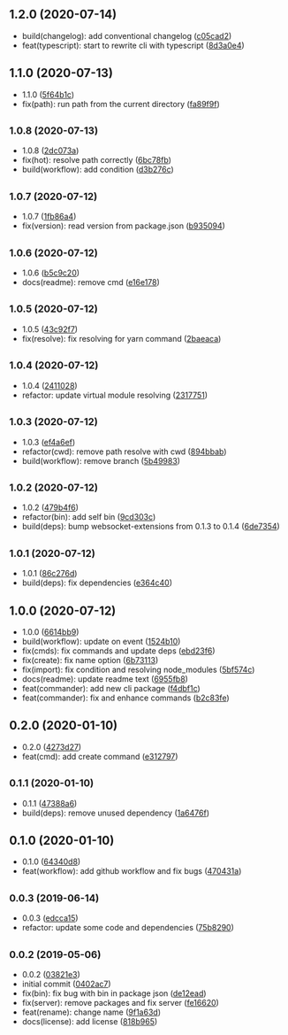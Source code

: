 ## 1.2.0 (2020-07-14)

* build(changelog): add conventional changelog ([c05cad2](https://github.com/ph1p/create-svelte-app/commit/c05cad2))
* feat(typescript): start to rewrite cli with typescript ([8d3a0e4](https://github.com/ph1p/create-svelte-app/commit/8d3a0e4))



## 1.1.0 (2020-07-13)

* 1.1.0 ([5f64b1c](https://github.com/ph1p/create-svelte-app/commit/5f64b1c))
* fix(path): run path from the current directory ([fa89f9f](https://github.com/ph1p/create-svelte-app/commit/fa89f9f))



## <small>1.0.8 (2020-07-13)</small>

* 1.0.8 ([2dc073a](https://github.com/ph1p/create-svelte-app/commit/2dc073a))
* fix(hot): resolve path correctly ([6bc78fb](https://github.com/ph1p/create-svelte-app/commit/6bc78fb))
* build(workflow): add condition ([d3b276c](https://github.com/ph1p/create-svelte-app/commit/d3b276c))



## <small>1.0.7 (2020-07-12)</small>

* 1.0.7 ([1fb86a4](https://github.com/ph1p/create-svelte-app/commit/1fb86a4))
* fix(version): read version from package.json ([b935094](https://github.com/ph1p/create-svelte-app/commit/b935094))



## <small>1.0.6 (2020-07-12)</small>

* 1.0.6 ([b5c9c20](https://github.com/ph1p/create-svelte-app/commit/b5c9c20))
* docs(readme): remove cmd ([e16e178](https://github.com/ph1p/create-svelte-app/commit/e16e178))



## <small>1.0.5 (2020-07-12)</small>

* 1.0.5 ([43c92f7](https://github.com/ph1p/create-svelte-app/commit/43c92f7))
* fix(resolve): fix resolving for yarn command ([2baeaca](https://github.com/ph1p/create-svelte-app/commit/2baeaca))



## <small>1.0.4 (2020-07-12)</small>

* 1.0.4 ([2411028](https://github.com/ph1p/create-svelte-app/commit/2411028))
* refactor: update virtual module resolving ([2317751](https://github.com/ph1p/create-svelte-app/commit/2317751))



## <small>1.0.3 (2020-07-12)</small>

* 1.0.3 ([ef4a6ef](https://github.com/ph1p/create-svelte-app/commit/ef4a6ef))
* refactor(cwd): remove path resolve with cwd ([894bbab](https://github.com/ph1p/create-svelte-app/commit/894bbab))
* build(workflow): remove branch ([5b49983](https://github.com/ph1p/create-svelte-app/commit/5b49983))



## <small>1.0.2 (2020-07-12)</small>

* 1.0.2 ([479b4f6](https://github.com/ph1p/create-svelte-app/commit/479b4f6))
* refactor(bin): add self bin ([9cd303c](https://github.com/ph1p/create-svelte-app/commit/9cd303c))
* build(deps): bump websocket-extensions from 0.1.3 to 0.1.4 ([6de7354](https://github.com/ph1p/create-svelte-app/commit/6de7354))



## <small>1.0.1 (2020-07-12)</small>

* 1.0.1 ([86c276d](https://github.com/ph1p/create-svelte-app/commit/86c276d))
* build(deps): fix dependencies ([e364c40](https://github.com/ph1p/create-svelte-app/commit/e364c40))



## 1.0.0 (2020-07-12)

* 1.0.0 ([6614bb9](https://github.com/ph1p/create-svelte-app/commit/6614bb9))
* build(workflow): update on event ([1524b10](https://github.com/ph1p/create-svelte-app/commit/1524b10))
* fix(cmds): fix commands and update deps ([ebd23f6](https://github.com/ph1p/create-svelte-app/commit/ebd23f6))
* fix(create): fix name option ([6b73113](https://github.com/ph1p/create-svelte-app/commit/6b73113))
* fix(import): fix condition and resolving node_modules ([5bf574c](https://github.com/ph1p/create-svelte-app/commit/5bf574c))
* docs(readme): update readme text ([6955fb8](https://github.com/ph1p/create-svelte-app/commit/6955fb8))
* feat(commander): add new cli package ([f4dbf1c](https://github.com/ph1p/create-svelte-app/commit/f4dbf1c))
* feat(commander): fix and enhance commands ([b2c83fe](https://github.com/ph1p/create-svelte-app/commit/b2c83fe))



## 0.2.0 (2020-01-10)

* 0.2.0 ([4273d27](https://github.com/ph1p/create-svelte-app/commit/4273d27))
* feat(cmd): add create command ([e312797](https://github.com/ph1p/create-svelte-app/commit/e312797))



## <small>0.1.1 (2020-01-10)</small>

* 0.1.1 ([47388a6](https://github.com/ph1p/create-svelte-app/commit/47388a6))
* build(deps): remove unused dependency ([1a6476f](https://github.com/ph1p/create-svelte-app/commit/1a6476f))



## 0.1.0 (2020-01-10)

* 0.1.0 ([64340d8](https://github.com/ph1p/create-svelte-app/commit/64340d8))
* feat(workflow): add github workflow and fix bugs ([470431a](https://github.com/ph1p/create-svelte-app/commit/470431a))



## <small>0.0.3 (2019-06-14)</small>

* 0.0.3 ([edcca15](https://github.com/ph1p/create-svelte-app/commit/edcca15))
* refactor: update some code and dependencies ([75b8290](https://github.com/ph1p/create-svelte-app/commit/75b8290))



## <small>0.0.2 (2019-05-06)</small>

* 0.0.2 ([03821e3](https://github.com/ph1p/create-svelte-app/commit/03821e3))
* initial commit ([0402ac7](https://github.com/ph1p/create-svelte-app/commit/0402ac7))
* fix(bin): fix bug with bin in package json ([de12ead](https://github.com/ph1p/create-svelte-app/commit/de12ead))
* fix(server): remove packages and fix server ([fe16620](https://github.com/ph1p/create-svelte-app/commit/fe16620))
* feat(rename): change name ([9f1a63d](https://github.com/ph1p/create-svelte-app/commit/9f1a63d))
* docs(license): add license ([818b965](https://github.com/ph1p/create-svelte-app/commit/818b965))



